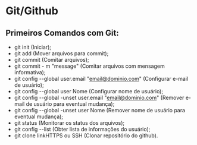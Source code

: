 # Git/Github

## Primeiros Comandos com Git:

- git init (Iniciar);
- git add (Mover arquivos para commit);
- git commit (Comitar arquivos);
- git commit - m "message" (Comitar arquivos com mensagem informativa);
- git config --global user.email "email@dominio.com" (Configurar e-mail de usuário);
- git config --global user Nome (Configurar nome de usuário);
- git config --global -unset user.email "email@dominio.com" (Remover e-mail de usuário para eventual mudança);
- git config --global -unset user Nome (Remover nome de usuário para eventual mudança);
- git status (Monitorar os status dos arquivos);
- git config --list (Obter lista de informações do usuário);
- git clone linkHTTPS ou SSH (Clonar repositório do github).